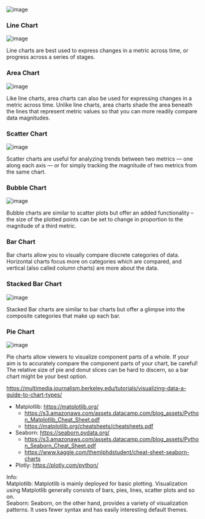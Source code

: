![image](https://user-images.githubusercontent.com/69342162/154688852-1e05e11f-b12f-4753-9d0c-7c63af083062.png)

### Line Chart

![image](https://user-images.githubusercontent.com/69342162/154690482-bc1cfc90-f8ff-4862-8dd7-85dcf8a0c6bf.png)

Line charts are best used to express changes in a metric across time, or progress across a series of stages.

### Area Chart

![image](https://user-images.githubusercontent.com/69342162/154690504-9a172928-e0b6-4bed-bc4d-c72283d4fa17.png)

Like line charts, area charts can also be used for expressing changes in a metric across time. Unlike line charts, area charts shade the area beneath the lines that represent metric values so that you can more readily compare data magnitudes.

### Scatter Chart

![image](https://user-images.githubusercontent.com/69342162/154690524-f5bf744c-7c02-4436-a0b5-1f1dda1e14c0.png)

Scatter charts are useful for analyzing trends between two metrics — one along each axis — or for simply tracking the magnitude of two metrics from the same chart.

### Bubble Chart

![image](https://user-images.githubusercontent.com/69342162/154690560-335bd34a-0b31-436d-82d2-82be14d59a9f.png)

Bubble charts are similar to scatter plots but offer an added functionality – the size of the plotted points can be set to change in proportion to the magnitude of a third metric.

### Bar Chart

Bar charts allow you to visually compare discrete categories of data. Horizontal charts focus more on categories which are compared, and vertical (also called column charts) are more about the data.

### Stacked Bar Chart

![image](https://user-images.githubusercontent.com/69342162/154690593-f746137f-65b0-4b9a-a6fd-b4301a538dd0.png)

Stacked Bar charts are similar to bar charts but offer a glimpse into the composite categories that make up each bar.

### Pie Chart

![image](https://user-images.githubusercontent.com/69342162/154690614-c41f8748-a167-4d09-8fec-ed441e8a3a79.png)


Pie charts allow viewers to visualize component parts of a whole. If your aim is to accurately compare the component parts of your chart, be careful! The relative size of pie and donut slices can be hard to discern, so a bar chart might be your best option.

https://multimedia.journalism.berkeley.edu/tutorials/visualizing-data-a-guide-to-chart-types/

- Matplotlib: https://matplotlib.org/
  - https://s3.amazonaws.com/assets.datacamp.com/blog_assets/Python_Matplotlib_Cheat_Sheet.pdf
  - https://matplotlib.org/cheatsheets/cheatsheets.pdf
- Seaborn: https://seaborn.pydata.org/
  - https://s3.amazonaws.com/assets.datacamp.com/blog_assets/Python_Seaborn_Cheat_Sheet.pdf
  - https://www.kaggle.com/themlphdstudent/cheat-sheet-seaborn-charts
- Plotly: https://plotly.com/python/

Info: </br>
Matplotlib: Matplotlib is mainly deployed for basic plotting. Visualization using Matplotlib generally consists of bars, pies, lines, scatter plots and so on. </br> Seaborn: Seaborn, on the other hand, provides a variety of visualization patterns. It uses fewer syntax and has easily interesting default themes.
